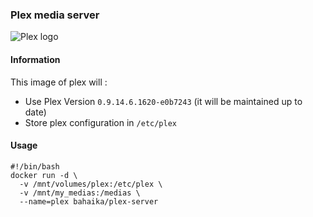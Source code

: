 ### Plex media server

![Plex logo](https://raw.githubusercontent.com/Bahaika/docker-plex-server/master/plex-logo.png)

#### Information

This image of plex will :

 - Use Plex Version `0.9.14.6.1620-e0b7243` (it will be maintained up to date)
 - Store plex configuration in `/etc/plex`

#### Usage

```
#!/bin/bash
docker run -d \
  -v /mnt/volumes/plex:/etc/plex \
  -v /mnt/my_medias:/medias \
  --name=plex bahaika/plex-server
```